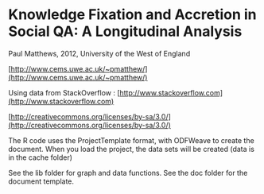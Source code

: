 Knowledge Fixation and Accretion in Social QA: A Longitudinal Analysis
========================================================

Paul Matthews, 2012, University of the West of England

[http://www.cems.uwe.ac.uk/~pmatthew/](http://www.cems.uwe.ac.uk/~pmatthew/)

Using data from StackOverflow : 
[http://www.stackoverflow.com](http://www.stackoverflow.com)

[http://creativecommons.org/licenses/by-sa/3.0/](http://creativecommons.org/licenses/by-sa/3.0/)

The R code uses the ProjectTemplate format, with ODFWeave to create the document. When you load the project, the data sets will be created (data is in the cache folder)

See the lib folder for graph and data functions. See the doc folder for the document template.
